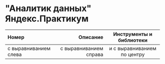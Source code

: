 # "Аналитик данных" Яндекс.Практикум 

| Номер | Описание | Инструменты и библиотеки |
| :-------------------- | ---------------------: |:---------------------------:|
| с выравниванием слева | с выравниванием справа | и с выравниванием по центру |

